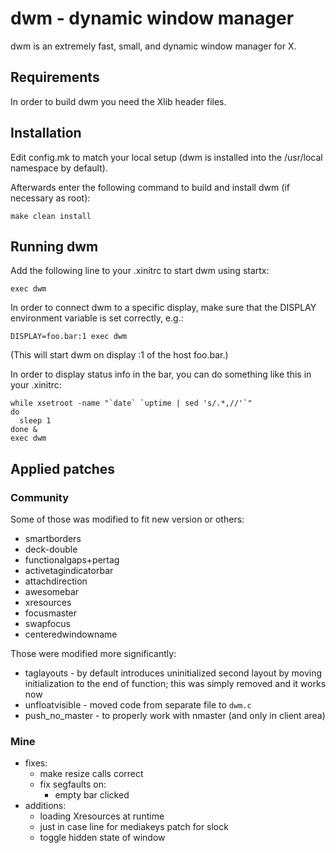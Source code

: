 # dwm - dynamic window manager

dwm is an extremely fast, small, and dynamic window manager for X.

## Requirements

In order to build dwm you need the Xlib header files.

## Installation

Edit config.mk to match your local setup (dwm is installed into
the /usr/local namespace by default).

Afterwards enter the following command to build and install dwm (if
necessary as root):

```
make clean install
```

## Running dwm

Add the following line to your .xinitrc to start dwm using startx:

```
exec dwm
```

In order to connect dwm to a specific display, make sure that
the DISPLAY environment variable is set correctly, e.g.:

```
DISPLAY=foo.bar:1 exec dwm
```

(This will start dwm on display :1 of the host foo.bar.)

In order to display status info in the bar, you can do something
like this in your .xinitrc:

```
while xsetroot -name "`date` `uptime | sed 's/.*,//'`"
do
  sleep 1
done &
exec dwm
```

## Applied patches

### Community

Some of those was modified to fit new version or others:

- smartborders
- deck-double
- functionalgaps+pertag
- activetagindicatorbar
- attachdirection
- awesomebar
- xresources
- focusmaster
- swapfocus
- centeredwindowname

Those were modified more significantly:
- taglayouts - by default introduces uninitialized second layout by 
  moving initialization to the end of function; this was simply removed 
  and it works now
- unfloatvisible - moved code from separate file to `dwm.c`
- push_no_master - to properly work with nmaster (and only in client 
  area)

### Mine

- fixes:
  * make resize calls correct
  * fix segfaults on:
    + empty bar clicked
- additions:
  * loading Xresources at runtime
  * just in case line for mediakeys patch for slock
  * toggle hidden state of window
